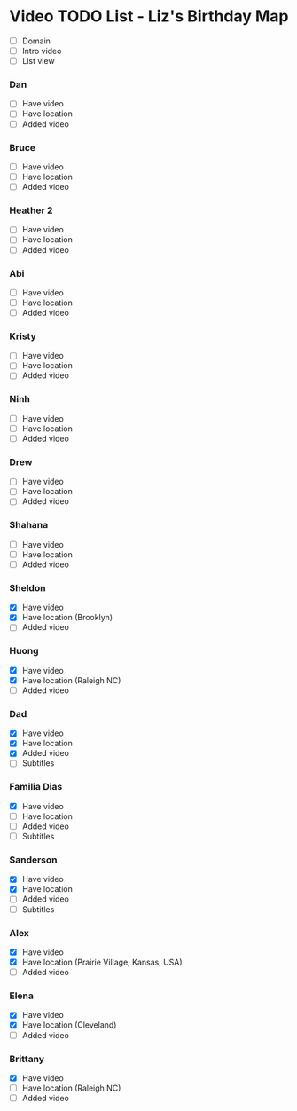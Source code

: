 # Video TODO List - Liz's Birthday Map

- [ ] Domain
- [ ] Intro video
- [ ] List view

### Dan
- [ ] Have video
- [ ] Have location
- [ ] Added video

### Bruce
- [ ] Have video
- [ ] Have location
- [ ] Added video

### Heather 2
- [ ] Have video
- [ ] Have location
- [ ] Added video

### Abi
- [ ] Have video
- [ ] Have location
- [ ] Added video

### Kristy
- [ ] Have video
- [ ] Have location
- [ ] Added video

### Ninh
- [ ] Have video
- [ ] Have location
- [ ] Added video

### Drew
- [ ] Have video
- [ ] Have location
- [ ] Added video

### Shahana
- [ ] Have video
- [ ] Have location
- [ ] Added video

### Sheldon
- [x] Have video
- [x] Have location (Brooklyn)
- [ ] Added video

### Huong
- [x] Have video
- [x] Have location (Raleigh NC)
- [ ] Added video

### Dad
- [x] Have video
- [x] Have location
- [x] Added video
- [ ] Subtitles

### Familia Dias
- [x] Have video
- [ ] Have location
- [ ] Added video
- [ ] Subtitles

### Sanderson
- [x] Have video
- [x] Have location
- [ ] Added video
- [ ] Subtitles

### Alex
- [x] Have video
- [x] Have location (Prairie Village, Kansas, USA)
- [ ] Added video

### Elena
- [x] Have video
- [x] Have location (Cleveland)
- [ ] Added video

### Brittany
- [x] Have video
- [ ] Have location (Raleigh NC)
- [ ] Added video 